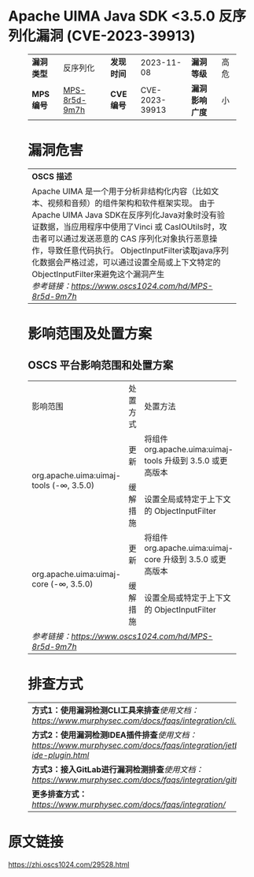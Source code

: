 # Apache UIMA Java SDK <3.5.0 反序列化漏洞 (CVE-2023-39913)
<figure class="wp-block-table">
    <table>
        <tbody>
        <tr>
            <td><strong>漏洞类型</strong></td>
            <td>反序列化</td>
            <td><strong>发现时间</strong></td>
            <td>2023-11-08</td>
            <td><strong>漏洞等级</strong></td>
            <td>高危</td>
        </tr>
        <tr>
            <td><strong>MPS编号</strong></td>
            <td><a href="https://www.oscs1024.com/hd/MPS-8r5d-9m7h">MPS-8r5d-9m7h</a></td>
            <td><strong>CVE编号</strong></td>
            <td>CVE-2023-39913</td>
            <td><strong>漏洞影响广度</strong></td>
            <td>小</td>
        </tr>
        </tbody>
    </table>
</figure>


<figure class="wp-block-table">
    <h1 class="wp-block-heading">漏洞危害</h1>
    <table>
        <tbody>
        <tr>
            <td><strong>OSCS 描述</strong></td>
        </tr>
        <tr>
            <td>Apache UIMA 是一个用于分析非结构化内容（比如文本、视频和音频）的组件架构和软件框架实现。
由于Apache UIMA Java SDK在反序列化Java对象时没有验证数据，当应用程序中使用了Vinci 或 CasIOUtils时，攻击者可以通过发送恶意的 CAS 序列化对象执行恶意操作，导致任意代码执行。
ObjectInputFilter读取java序列化数据会严格过滤，可以通过设置全局或上下文特定的ObjectInputFilter来避免这个漏洞产生<br><em>参考链接：<a
                    href="https://www.oscs1024.com/hd/MPS-8r5d-9m7h">https://www.oscs1024.com/hd/MPS-8r5d-9m7h</a></em>
            </td>
        </tr>
        </tbody>
    </table>
</figure>


<figure class="wp-block-table alignleft">
    <h1 class="wp-block-heading">影响范围及处置方案</h1>
    <h2 class="wp-block-heading"><strong>OSCS</strong> <strong>平台影响范围和处置方案</strong></h2>
    <table>
        <tbody>
        <tr>
            <td>影响范围</td>
            <td>处置方式</td>
            <td>处置方法</td>
        </tr>
        <tr><td rowspan="2">org.apache.uima:uimaj-tools (-∞, 3.5.0)</td><td>更新</td><td>将组件 org.apache.uima:uimaj-tools 升级到 3.5.0 或更高版本</td></tr><tr><td>缓解措施</td><td>设置全局或特定于上下文的 ObjectInputFilter</td></tr><tr><td rowspan="2">org.apache.uima:uimaj-core (-∞, 3.5.0)</td><td>更新</td><td>将组件 org.apache.uima:uimaj-core 升级到 3.5.0 或更高版本</td></tr><tr><td>缓解措施</td><td>设置全局或特定于上下文的 ObjectInputFilter</td></tr>
        <tr>
            <td colspan="3"><em>参考链接：</em><em><a
                    href="https://www.oscs1024.com/hd/MPS-8r5d-9m7h">https://www.oscs1024.com/hd/MPS-8r5d-9m7h</a></em></td>
        </tr>
        </tbody>
    </table>
</figure>


<figure class="wp-block-table">
    <h1 class="wp-block-heading">排查方式</h1>
    <table>
        <tbody>
        <tr>
            <td><strong>方式1：使用漏洞检测CLI工具来排查</strong><em>使用文档：<a
                    href="https://www.murphysec.com/docs/faqs/integration/cli.html">https://www.murphysec.com/docs/faqs/integration/cli.html</a></em>
            </td>
        </tr>
        <tr>
            <td><strong>方式2：使用漏洞检测IDEA插件排查</strong><em>使用文档：<a
                    href="https://www.murphysec.com/docs/faqs/integration/jetbrains-ide-plugin.html">https://www.murphysec.com/docs/faqs/integration/jetbrains-ide-plugin.html</a></em>
            </td>
        </tr>
        <tr>
            <td><strong>方式3：接入GitLab进行漏洞检测排查</strong><em>使用文档：<a
                    href="https://www.murphysec.com/docs/faqs/integration/gitlab.html">https://www.murphysec.com/docs/faqs/integration/gitlab.html</a></em>
            </td>
        </tr>
        <tr>
            <td><strong>更多排查方式：</strong><em><a
                    href="https://www.murphysec.com/docs/faqs/integration/">https://www.murphysec.com/docs/faqs/integration/</a></em>
            </td>
        </tr>
        </tbody>
    </table>
</figure>
<h1>原文链接</h1>
<p><a href="https://zhi.oscs1024.com/29528.html">https://zhi.oscs1024.com/29528.html</a></p>